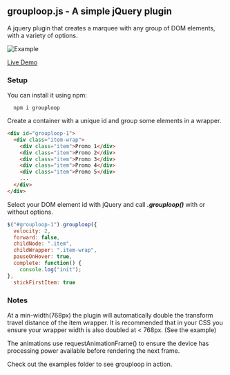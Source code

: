 ## grouploop.js - A simple jQuery plugin

A jquery plugin that creates a marquee with any group of DOM elements, with a variety of options.

![Example](https://github.com/ZakariaTlilani/grouploop/blob/master/img/example.gif?raw=true)

[Live Demo](https://codepen.io/zakaria-Tlilani/full/VYvzWMj/)

### Setup

You can install it using npm:

```
  npm i grouploop
```

Create a container with a unique id and group some elements in a wrapper.

```html
<div id="grouploop-1">
  <div class="item-wrap">
    <div class="item">Promo 1</div>
    <div class="item">Promo 2</div>
    <div class="item">Promo 3</div>
    <div class="item">Promo 4</div>
    <div class="item">Promo 5</div>
    ...
  </div>
</div>
```

Select your DOM element id with jQuery and call **_.grouploop()_** with or without options.

```javascript
$("#grouploop-1").grouploop({
  velocity: 2,
  forward: false,
  childNode: ".item",
  childWrapper: ".item-wrap",
  pauseOnHover: true,
  complete: function() {
    console.log("init");
},
  stickFirstItem: true
```

### Notes

At a min-width(768px) the plugin will automatically double the transform travel distance of the item wrapper. It is recommended that in your CSS you ensure your wrapper width is also doubled at < 768px. (See the example)

The animations use requestAnimationFrame() to ensure the device has processing power available before rendering the next frame.

Check out the examples folder to see grouploop in action.
